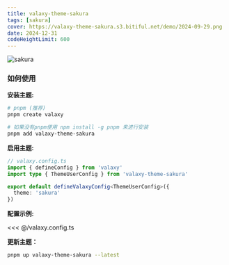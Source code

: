 ```yaml
---
title: valaxy-theme-sakura
tags: [sakura]
cover: https://valaxy-theme-sakura.s3.bitiful.net/demo/2024-09-29.png
date: 2024-12-31
codeHeightLimit: 600
---
```


![sakura](https://valaxy-theme-sakura.s3.bitiful.net/demo/2024-09-29.png 'valaxy-theme-sakura')

### 如何使用

**安装主题:**

```bash
# pnpm (推荐)
pnpm create valaxy

# 如果没有pnpm使用 npm install -g pnpm 来进行安装
pnpm add valaxy-theme-sakura
```

**启用主题:**

```ts
// valaxy.config.ts
import { defineConfig } from 'valaxy'
import type { ThemeUserConfig } from 'valaxy-theme-sakura'

export default defineValaxyConfig<ThemeUserConfig>({
  theme: 'sakura'
})
```

**配置示例:**

<<< @/valaxy.config.ts

**更新主题：**

```bash
pnpm up valaxy-theme-sakura --latest
```

